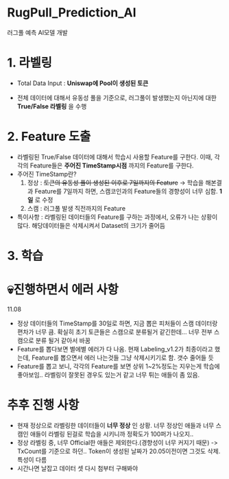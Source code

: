 # RugPull_Prediction_AI
러그풀 예측 AI모델 개발

# 1. 라벨링
 - Total Data Input : __Uniswap에 Pool이 생성된 토큰__ 
 + 전체 데이터에 대해서 유동성 풀을 기준으로, 러그풀이 발생했는지 아닌지에 대한 __True/False 라벨링__ 을 수행


# 2. Feature 도출
- 라벨링된 True/False 데이터에 대해서 학습시 사용할 Feature를 구한다. 이때, 각각의 Feature들은 __주어진 TimeStamp시점__ 까지의 Feature를 구한다.
- 주어진 TimeStamp란?
    1. 정상 : ~~토큰의 유동성 풀이 생성된 이후로 7일까지의 Feature~~
         -> 학습을 해본결과 Feature를 7일까지 하면, 스캠코인과의 Feature들의 경향성이 너무 심함. __1일__ 로 수정
    2. 스캠 : 러그풀 발생 직전까지의 Feature
- 특이사항 : 라벨링된 데이터들의 Feature를 구하는 과정에서, 오류가 나는 상황이 많다. 해당데이터들은 삭제시켜서 Dataset의 크기가 줄어듬

# 3. 학습

# 💀진행하면서 에러 사항
 11.08 
 - 정상 데이터들의 TimeStamp를 30일로 하면, 지금 뽑은 피처들이 스캠 데이터랑 편차가 너무 큼. 확실히 초기 토큰들은 스캠으로 분류될거 같긴한데... 너무 전부 스캠으로 분류 될거 같아서 바꿈
 - Feature를 뽑다보면 별에별 에러가 다 나옴. 현재 Labeling_v1.2가 최종이라고 했는데, Feature를 뽑으면서 에러 나는것들 그냥 삭제시키기로 함. 갯수 줄어들 듯 
 - Feature를 뽑고 보니, 각각의 Feature를 보면 상위 1~2%정도는 지우는게 학습에 좋아보임.. 라벨링이 잘못된 경우도 있는거 같고 너무 튀는 애들이 좀 있음.


# 추후 진행 사항
- 현재 정상으로 라벨링한 데이터들이 __너무 정상__ 인 상황. 너무 정상인 애들과 너무 스캠인 애들이 라벨링 된걸로 학습을 시키니까 정확도가 100퍼가 나오지..
- 정상 라벨링 중, 너무 Official한 애들은 제외한다.(경향성이 너무 커지기 때문) -> TxCount를 기준으로 하던.. Token이 생성된 날짜가 20.05이전이면 그것도 삭제. 특성이 다름
- 시간나면 날잡고 데이터 셋 다시 첨부터 구해봐야  
